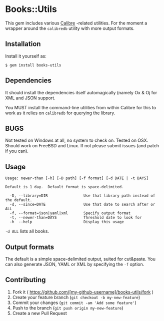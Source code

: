 # Books::Utils

This gem includes various [Calibre](http://calibre-ebook.com) -related utilities.
For the moment a wrapper around the `calibredb` utility with more output formats.

## Installation

Install it yourself as:

    $ gem install books-utils

## Dependencies

It should install the dependencies itself automagically (namely Ox & Oj for
XML and JSON support.

You MUST install the command-line utilities from within Calibre for this to
work as it relies on `calibredb` for querying the library.

## BUGS

Not tested on Windows at all, no system to check on.  Tested on OSX.
Should work on FreeBSD and Linux.  If not please submit issues (and patch
if you can).

## Usage

    Usage: newer-than [-h] [-D path] [-f format] [-d DATE | -t DAYS]

    Default is 1 day.  Default format is space-delimited.

      -D, --library=DIR                Use that library path instead of the default.
      -d, --since=DATE                 Use that date to search after or ALL
      -f, --format=json|yaml|xml       Specify output format
      -t, --newer-than=DAYS            Threshold date to look for
      -h  --help                       Display this usage

`-d ALL` lists all books.

## Output formats
 
The default is a simple space-delimited output, suited for cut&paste. You can
also generate JSON, YAML or XML by specifying the `-f` option.
 
## Contributing

1. Fork it ( https://github.com/[my-github-username]/books-utils/fork )
2. Create your feature branch (`git checkout -b my-new-feature`)
3. Commit your changes (`git commit -am 'Add some feature'`)
4. Push to the branch (`git push origin my-new-feature`)
5. Create a new Pull Request

